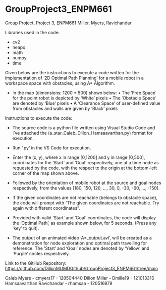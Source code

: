 # GroupProject3_ENPM661
Group Project, Project 3, ENPM661 Miller, Myers, Ravichandar


Libraries used in the code:
- cv2
- heapq
- math
- numpy
- time


Given below are the instructions to execute a code written for the implementation of
‘2D Optimal Path Planning’ for a mobile robot in a workspace space with obstacles,
using A* Algorithm.
- In the map (dimensions: 1200 * 500) shown below:
• The ‘Free Space’ for the point robot is depicted by ‘White’ pixels
• The ‘Obstacle Space’ are denoted by ‘Blue’ pixels
• A ‘Clearance Space’ of user-defined value from obstacles and walls are given by
‘Black’ pixels

Instructions to execute the code:
- The source code is a python file written using Visual Studio Code and I’ve
attached the (a_star_Caleb_Dillon_Hamsaavarthan.py) format for execution.
- Run ‘.py’ in the VS Code for execution.
- Enter the (x, y), where x in range [0,1200] and y in range [0,500], coordinates for
the ‘Start’ and ‘Goal’ respectively, one at a time node as requested by the code,
with the respect to the origin at the bottom-left corner of the map shown above.
- Followed by the orientation of mobile robot at the source and goal nodes
respectively, from the values [180, 150, 120, …, 30, 0, -30, -60, …, -150].
- If the given coordinates are not reachable (belongs to obstacle space), the code will
prompt with “The given coordinates are not reachable. Try again with different
coordinates”.
- Provided with valid ‘Start’ and ‘Goal’ coordinates, the code will display the
‘Optimal Path’, as example shown below, for 5 seconds. (Press any ‘key’ to quit).


- The output of an animated video ‘A*_output.avi’, will be created as a demonstration for node exploration and optimal path travelling for reference.
The ‘Start’ and ‘Goal’ nodes are denoted by ‘Yellow’ and ‘Purple’ circles
respectively.


Link to the GitHub Repository:
https://github.com/DillonMUMDGithub/GroupProject3_ENPM661/tree/main


Caleb Myers - cmyers17 - 120504440
Dillon Miller - Dmille19 - 121013316
Hamsaavarthan Ravichandar - rhamsaa - 120516979
